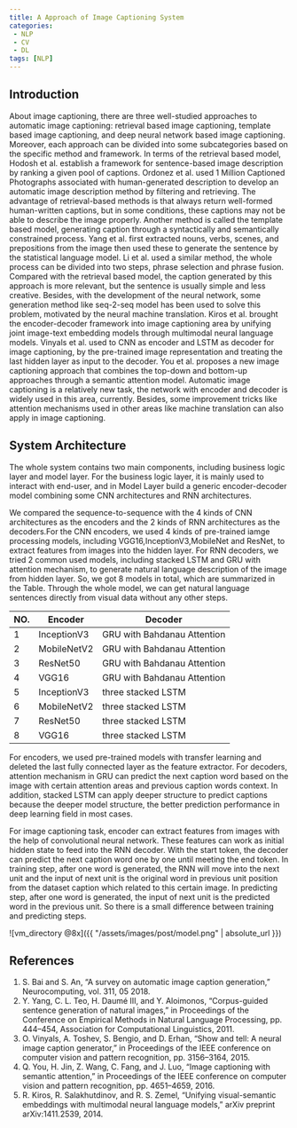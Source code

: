 ```yaml
---
title: A Approach of Image Captioning System
categories:
 - NLP
 - CV
 - DL
tags: [NLP]
---
```


## Introduction
About image captioning, there are three well-studied approaches to automatic image captioning: retrieval based image captioning, template based image captioning, and deep neural network based image captioning. Moreover, each approach can be divided into some subcategories based on the specific method and framework. In terms of the retrieval based model, Hodosh et al. establish a framework for sentence-based image description by ranking a given pool of captions. Ordonez et al. used 1 Million Captioned Photographs associated with human-generated description to develop an automatic image description method by filtering and retrieving. The advantage of retrieval-based methods is that always return well-formed human-written captions, but in some conditions, these captions may not be able to describe the image properly. Another method is called the template based model, generating caption through a syntactically and semantically constrained process. Yang et al. first extracted nouns, verbs, scenes, and prepositions from the image then used these to generate the sentence by the statistical language model. Li et al. used a similar method, the whole process can be divided into two steps, phrase selection and phrase fusion. Compared with the retrieval based model, the caption generated by this approach is more relevant, but the sentence is usually simple and less creative. Besides, with the development of the neural network, some generation method
like seq-2-seq model has been used to solve this problem, motivated by the neural machine translation. Kiros et al. brought the encoder-decoder framework into image captioning area by unifying joint image-text embedding models through multimodal neural language models. Vinyals et al. used to CNN as encoder and LSTM as decoder for image captioning, by the pre-trained image representation and treating the last hidden layer as input to the decoder. You et al. proposes a new image captioning approach that combines the top-down and bottom-up approaches through a semantic attention model. Automatic image captioning is a relatively new task, the network with encoder and decoder is widely used in this area, currently. Besides, some improvement tricks like attention mechanisms used in other areas like machine translation can also apply in image captioning.


## System Architecture
The whole system contains two main components, including business logic layer and model layer. For the business logic layer, it is mainly used to interact with end-user, and in Model Layer build a generic encoder-decoder model combining some CNN architectures and RNN architectures.

We compared the sequence-to-sequence with the 4 kinds of CNN architectures as the encoders and the 2 kinds of RNN architectures as the decoders.For the CNN encoders, we used 4 kinds of pre-trained iamge processing models, including VGG16,InceptionV3,MobileNet and ResNet, to extract features from images into the hidden layer. For RNN decoders, we tried 2 common used models, including stacked LSTM and GRU with attention mechanism, to generate natural language description of the image from hidden layer. So, we got 8 models in total, which are summarized in the Table. Through the whole model, we can get natural language sentences directly from visual data without any other steps.

| NO. | Encoder | Decoder |
| --- | ------- |-------- |
| 1 | InceptionV3 | GRU with Bahdanau Attention |
| 2 | MobileNetV2 | GRU with Bahdanau Attention |
| 3 | ResNet50 | GRU with Bahdanau Attention |
| 4 | VGG16 | GRU with Bahdanau Attention |
| 5 | InceptionV3 | three stacked LSTM |
| 6 | MobileNetV2 | three stacked LSTM |
| 7 | ResNet50 | three stacked LSTM |
| 8 | VGG16 | three stacked LSTM |

For encoders, we used pre-trained models with transfer learning and deleted the last fully connected layer as the feature extractor. For decoders, attention mechanism in GRU can predict the next caption word based on the image with certain attention areas and previous caption words context. In addition, stacked LSTM can apply deeper structure to predict captions because the deeper model structure, the better prediction performance in deep learning field in most cases.

For image captioning task, encoder can extract features from images with the help of convolutional neural network. These features can work as initial hidden state to feed into the RNN decoder. With the start token, the decoder can predict the next caption word one by one until meeting the end token. In training step, after one word is generated, the RNN will move into the next unit and the input of next unit is the original word in previous unit position from the dataset caption which related to this certain image. In predicting step, after one word is generated, the input of next unit is the predicted word in the previous unit. So there is a small difference between training and predicting steps.

![vm_directory @8x]({{ "/assets/images/post/model.png" | absolute_url }})


## References
1. S. Bai and S. An, “A survey on automatic image caption generation,” Neurocomputing, vol. 311, 05 2018.
2. Y. Yang, C. L. Teo, H. Daumé III, and Y. Aloimonos, “Corpus-guided sentence generation of natural images,” in Proceedings of the Conference on  Empirical Methods in Natural Language Processing, pp. 444–454, Association for Computational Linguistics, 2011.
3. O. Vinyals, A. Toshev, S. Bengio, and D. Erhan, “Show and tell: A neural image caption generator,” in Proceedings of the IEEE conference on computer vision and pattern recognition, pp. 3156–3164, 2015.
4. Q. You, H. Jin, Z. Wang, C. Fang, and J. Luo, “Image captioning with semantic attention,” in Proceedings of the IEEE conference on computer vision and pattern recognition, pp. 4651–4659, 2016.
5. R. Kiros, R. Salakhutdinov, and R. S. Zemel, “Unifying visual-semantic embeddings with multimodal neural language models,” arXiv preprint arXiv:1411.2539, 2014.

